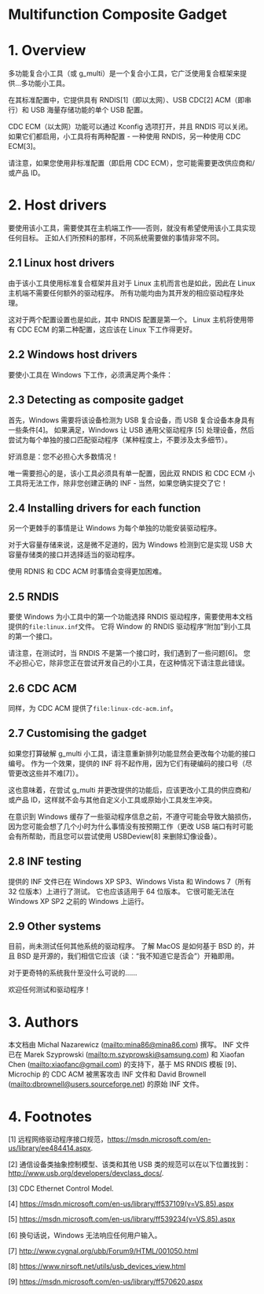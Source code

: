 
# Multifunction Composite Gadget

# 1. Overview

多功能复合小工具（或 g_multi）是一个复合小工具，它广泛使用复合框架来提供...多功能小工具。

在其标准配置中，它提供具有 RNDIS[1]（即以太网）、USB CDC[2] ACM（即串行）和 USB 海量存储功能的单个 USB 配置。

CDC ECM（以太网）功能可以通过 Kconfig 选项打开，并且 RNDIS 可以关闭。 如果它们都启用，小工具将有两种配置 - 一种使用 RNDIS，另一种使用 CDC ECM[3]。

请注意，如果您使用非标准配置（即启用 CDC ECM），您可能需要更改供应商和/或产品 ID。


# 2. Host drivers

要使用该小工具，需要使其在主机端工作——否则，就没有希望使用该小工具实现任何目标。 正如人们所预料的那样，不同系统需要做的事情非常不同。


## 2.1 Linux host drivers

由于该小工具使用标准复合框架并且对于 Linux 主机而言也是如此，因此在 Linux 主机端不需要任何额外的驱动程序。 所有功能均由为其开发的相应驱动程序处理。

这对于两个配置设置也是如此，其中 RNDIS 配置是第一个。 Linux 主机将使用带有 CDC ECM 的第二种配置，这应该在 Linux 下工作得更好。


## 2.2 Windows host drivers

要使小工具在 Windows 下工作，必须满足两个条件：


## 2.3 Detecting as composite gadget

首先，Windows 需要将该设备检测为 USB 复合设备，而 USB 复合设备本身具有一些条件[4]。 如果满足，Windows 让 USB 通用父驱动程序 [5] 处理设备，然后尝试为每个单独的接口匹配驱动程序（某种程度上，不要涉及太多细节）。

好消息是：您不必担心大多数情况！

唯一需要担心的是，该小工具必须具有单一配置，因此双 RNDIS 和 CDC ECM 小工具将无法工作，除非您创建正确的 INF - 当然，如果您确实提交了它！


## 2.4 Installing drivers for each function

另一个更棘手的事情是让 Windows 为每个单独的功能安装驱动程序。

对于大容量存储来说，这是微不足道的，因为 Windows 检测到它是实现 USB 大容量存储类的接口并选择适当的驱动程序。

使用 RDNIS 和 CDC ACM 时事情会变得更加困难。


## 2.5 RNDIS

要使 Windows 为小工具中的第一个功能选择 RNDIS 驱动程序，需要使用本文档提供的`file:linux.inf`文件。 它将 Window 的 RNDIS 驱动程序“附加”到小工具的第一个接口。

请注意，在测试时，当 RNDIS 不是第一个接口时，我们遇到了一些问题[6]。 您不必担心它，除非您正在尝试开发自己的小工具，在这种情况下请注意此错误。


## 2.6 CDC ACM

同样，为 CDC ACM 提供了`file:linux-cdc-acm.inf`。


## 2.7 Customising the gadget

如果您打算破解 g_multi 小工具，请注意重新排列功能显然会更改每个功能的接口编号。 作为一个效果，提供的 INF 将不起作用，因为它们有硬编码的接口号（尽管更改这些并不难[7]）。

这也意味着，在尝试 g_multi 并更改提供的功能后，应该更改小工具的供应商和/或产品 ID，这样就不会与其他自定义小工具或原始小工具发生冲突。

在意识到 Windows 缓存了一些驱动程序信息之前，不遵守可能会导致大脑损伤，因为您可能会想了几个小时为什么事情没有按预期工作（更改 USB 端口有时可能会有所帮助，而且您可以尝试使用 USBDeview[8] 来删除幻像设备）。


## 2.8 INF testing

提供的 INF 文件已在 Windows XP SP3、Windows Vista 和 Windows 7（所有 32 位版本）上进行了测试。 它也应该适用于 64 位版本。 它很可能无法在 Windows XP SP2 之前的 Windows 上运行。


## 2.9 Other systems

目前，尚未测试任何其他系统的驱动程序。 了解 MacOS 是如何基于 BSD 的，并且 BSD 是开源的，我们相信它应该（读：“我不知道它是否会”）开箱即用。

对于更奇特的系统我什至没什么可说的......

欢迎任何测试和驱动程序！


# 3. Authors

本文档由 Michal Nazarewicz (<mailto:mina86@mina86.com>) 撰写。 INF 文件已在 Marek Szyprowski (<mailto:m.szyprowski@samsung.com>) 和 Xiaofan Chen (<mailto:xiaofanc@gmail.com>) 的支持下，基于 MS RNDIS 模板 [9]、Microchip 的 CDC ACM 被黑客攻击 INF 文件和 David Brownell (<mailto:dbrownell@users.sourceforge.net>) 的原始 INF 文件。


# 4. Footnotes

[1] 远程网络驱动程序接口规范，<https://msdn.microsoft.com/en-us/library/ee484414.aspx>.

[2] 通信设备类抽象控制模型、该类和其他 USB 类的规范可以在以下位置找到： <http://www.usb.org/developers/devclass_docs/>.

[3] CDC Ethernet Control Model.

[4] <https://msdn.microsoft.com/en-us/library/ff537109(v=VS.85).aspx>

[5] <https://msdn.microsoft.com/en-us/library/ff539234(v=VS.85).aspx>

[6] 换句话说，Windows 无法响应任何用户输入。

[7] <http://www.cygnal.org/ubb/Forum9/HTML/001050.html>

[8] <https://www.nirsoft.net/utils/usb_devices_view.html>

[9] <https://msdn.microsoft.com/en-us/library/ff570620.aspx>
